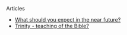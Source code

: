 Articles

* [What should you expect in the near future?](./near-future.md)
* [Trinity - teaching of the Bible?](./trinity.md)
